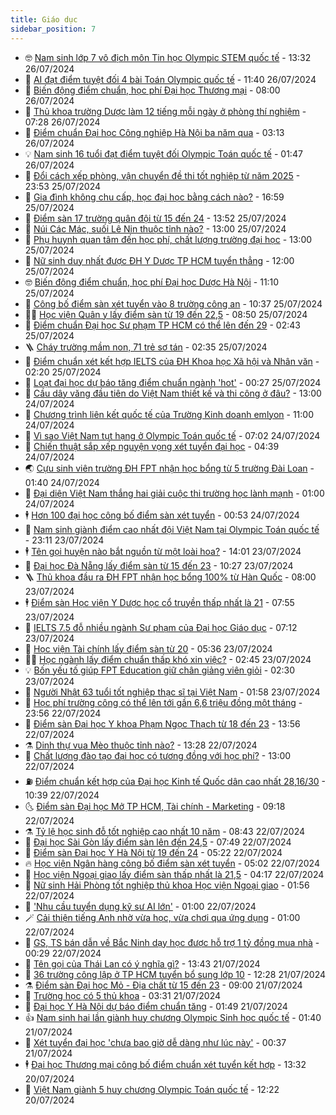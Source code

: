 ```yaml
---
title: Giáo dục
sidebar_position: 7
---
```


<!-- vnexpress-giao-duc:START -->
- 🤓 [Nam sinh lớp 7 vô địch môn Tin học Olympic STEM quốc tế](https://vnexpress.net/nam-sinh-lop-7-vo-dich-mon-tin-hoc-olympic-stem-quoc-te-4773777.html) - 13:32 26/07/2024
- 🦆 [AI đạt điểm tuyệt đối 4 bài Toán Olympic quốc tế](https://vnexpress.net/ai-dat-diem-tuyet-doi-4-bai-toan-olympic-quoc-te-4774288.html) - 11:40 26/07/2024
- 🦩 [Biến động điểm chuẩn, học phí Đại học Thương mại](https://vnexpress.net/bien-dong-diem-chuan-hoc-phi-dai-hoc-thuong-mai-4772659.html) - 08:00 26/07/2024
- 🌮 [Thủ khoa trường Dược làm 12 tiếng mỗi ngày ở phòng thí nghiệm](https://vnexpress.net/thu-khoa-truong-duoc-lam-12-tieng-moi-ngay-o-phong-thi-nghiem-4773925.html) - 07:28 26/07/2024
- 🔭 [Điểm chuẩn Đại học Công nghiệp Hà Nội ba năm qua](https://vnexpress.net/diem-chuan-va-hoc-phi-dai-hoc-cong-nghiep-ha-noi-ba-nam-qua-4771526.html) - 03:13 26/07/2024
- 💡 [Nam sinh 16 tuổi đạt điểm tuyệt đối Olympic Toán quốc tế](https://vnexpress.net/nam-sinh-16-tuoi-dat-diem-tuyet-doi-olympic-toan-quoc-te-4774145.html) - 01:47 26/07/2024
- 🥰 [Đổi cách xếp phòng, vận chuyển đề thi tốt nghiệp từ năm 2025](https://vnexpress.net/doi-cach-xep-phong-van-chuyen-de-thi-tot-nghiep-tu-nam-2025-4773621.html) - 23:53 25/07/2024
- 🐲 [Gia đình không chu cấp, học đại học bằng cách nào?](https://vnexpress.net/gia-dinh-khong-chu-cap-hoc-dai-hoc-bang-cach-nao-4770389.html) - 16:59 25/07/2024
- 🦒 [Điểm sàn 17 trường quân đội từ 15 đến 24](https://vnexpress.net/diem-san-17-truong-quan-doi-tu-15-den-24-4774229.html) - 13:52 25/07/2024
- 🦆 [Núi Các Mác, suối Lê Nin thuộc tỉnh nào?](https://vnexpress.net/nui-cac-mac-suoi-le-nin-thuoc-tinh-nao-4774188.html) - 13:00 25/07/2024
- 🧰 [Phụ huynh quan tâm đến học phí, chất lượng trường đại học](https://vnexpress.net/phu-huynh-quan-tam-den-hoc-phi-chat-luong-truong-dai-hoc-4774218.html) - 13:00 25/07/2024
- 🐘 [Nữ sinh duy nhất được ĐH Y Dược TP HCM tuyển thẳng](https://vnexpress.net/nu-sinh-duy-nhat-duoc-dh-y-duoc-tp-hcm-tuyen-thang-4773568.html) - 12:00 25/07/2024
- 🤓 [Biến động điểm chuẩn, học phí Đại học Dược Hà Nội](https://vnexpress.net/bien-dong-diem-chuan-hoc-phi-dai-hoc-duoc-ha-noi-4771934.html) - 11:10 25/07/2024
- 🧰 [Công bố điểm sàn xét tuyển vào 8 trường công an](https://vnexpress.net/diem-san-xet-tuyen-8-truong-cong-an-nam-2024-4774173.html) - 10:37 25/07/2024
- 🧑‍💻 [Học viện Quân y lấy điểm sàn từ 19 đến 22,5](https://vnexpress.net/hoc-vien-quan-y-lay-diem-san-tu-19-den-22-5-4774139.html) - 08:50 25/07/2024
- 🫶 [Điểm chuẩn Đại học Sư phạm TP HCM có thể lên đến 29](https://vnexpress.net/du-bao-diem-chuan-dai-hoc-su-pham-tp-hcm-2024-4773728.html) - 02:43 25/07/2024
- 🪜 [Cháy trường mầm non, 71 trẻ sơ tán](https://vnexpress.net/chay-truong-mam-non-71-tre-so-tan-4773845.html) - 02:35 25/07/2024
- 🎊 [Điểm chuẩn xét kết hợp IELTS của ĐH Khoa học Xã hội và Nhân văn](https://vnexpress.net/diem-chuan-xet-ket-hop-ielts-cua-dh-khoa-hoc-xa-hoi-va-nhan-van-4773803.html) - 02:20 25/07/2024
- 🧐 [Loạt đại học dự báo tăng điểm chuẩn ngành &#39;hot&#39;](https://vnexpress.net/loat-dai-hoc-du-bao-tang-diem-chuan-nganh-hot-4772770.html) - 00:27 25/07/2024
- 🌈 [Cầu dây văng đầu tiên do Việt Nam thiết kế và thi công ở đâu?](https://vnexpress.net/cau-day-vang-dau-tien-do-viet-nam-thiet-ke-va-thi-cong-o-dau-4770407.html) - 13:00 24/07/2024
- 🥰 [Chương trình liên kết quốc tế của Trường Kinh doanh emlyon](https://vnexpress.net/chuong-trinh-lien-ket-quoc-te-cua-truong-kinh-doanh-emlyon-4772936.html) - 11:00 24/07/2024
- 🎡 [Vì sao Việt Nam tụt hạng ở Olympic Toán quốc tế](https://vnexpress.net/vi-sao-viet-nam-tut-hang-o-olympic-toan-quoc-te-4773529.html) - 07:02 24/07/2024
- 🎊 [Chiến thuật sắp xếp nguyện vọng xét tuyển đại học](https://vnexpress.net/chien-thuat-sap-xep-nguyen-vong-xet-tuyen-dai-hoc-4772237.html) - 04:39 24/07/2024
- 🌏 [Cựu sinh viên trường ĐH FPT nhận học bổng từ 5 trường Đài Loan](https://vnexpress.net/cuu-sinh-vien-truong-dh-fpt-nhan-hoc-bong-tu-5-truong-dai-loan-4773176.html) - 01:40 24/07/2024
- 🥸 [Đại diện Việt Nam thắng hai giải cuộc thi trường học lành mạnh](https://vnexpress.net/dai-dien-viet-nam-thang-hai-giai-cuoc-thi-truong-hoc-lanh-manh-4773189.html) - 01:00 24/07/2024
- 🕴 [Hơn 100 đại học công bố điểm sàn xét tuyển](https://vnexpress.net/bang-tong-hop-diem-san-xet-tuyen-cua-tat-ca-dai-hoc-2024-4772037.html) - 00:53 24/07/2024
- 💂 [Nam sinh giành điểm cao nhất đội Việt Nam tại Olympic Toán quốc tế](https://vnexpress.net/nam-sinh-gianh-diem-cao-nhat-doi-viet-nam-tai-olympic-toan-quoc-te-4773474.html) - 23:11 23/07/2024
- 🕴 [Tên gọi huyện nào bắt nguồn từ một loài hoa?](https://vnexpress.net/ten-goi-huyen-nao-bat-nguon-tu-mot-loai-hoa-4773431.html) - 14:01 23/07/2024
- 🌋 [Đại học Đà Nẵng lấy điểm sàn từ 15 đến 23](https://vnexpress.net/dai-hoc-da-nang-lay-diem-san-tu-15-den-23-4773374.html) - 10:27 23/07/2024
- 🪜 [Thủ khoa đầu ra ĐH FPT nhận học bổng 100% từ Hàn Quốc](https://vnexpress.net/thu-khoa-dau-ra-dh-fpt-nhan-hoc-bong-100-tu-han-quoc-4773178.html) - 08:00 23/07/2024
- 🕴 [Điểm sàn Học viện Y Dược học cổ truyền thấp nhất là 21](https://vnexpress.net/diem-san-hoc-vien-y-duoc-hoc-co-truyen-thap-nhat-la-21-4773148.html) - 07:55 23/07/2024
- 🎃 [IELTS 7.5 đỗ nhiều ngành Sư phạm của Đại học Giáo dục](https://vnexpress.net/diem-chuan-ielts-cua-dai-hoc-giao-duc-nam-2024-4773293.html) - 07:12 23/07/2024
- 🦏 [Học viện Tài chính lấy điểm sàn từ 20](https://vnexpress.net/hoc-vien-tai-chinh-lay-diem-san-tu-20-4773228.html) - 05:36 23/07/2024
- 🧑‍🏫 [Học ngành lấy điểm chuẩn thấp khó xin việc?](https://vnexpress.net/hoc-nganh-lay-diem-chuan-thap-kho-xin-viec-4772394.html) - 02:45 23/07/2024
- 💡 [Bốn yếu tố giúp FPT Education giữ chân giảng viên giỏi](https://vnexpress.net/bon-yeu-to-giup-fpt-education-giu-chan-giang-vien-gioi-4763673.html) - 02:30 23/07/2024
- 🐎 [Người Nhật 63 tuổi tốt nghiệp thạc sĩ tại Việt Nam](https://vnexpress.net/nguoi-nhat-63-tuoi-tot-nghiep-thac-si-tai-viet-nam-4772720.html) - 01:58 23/07/2024
- 🧰 [Học phí trường công có thể lên tới gần 6,6 triệu đồng một tháng](https://vnexpress.net/hoc-phi-truong-cong-co-the-len-toi-gan-6-6-trieu-dong-mot-thang-4772954.html) - 23:56 22/07/2024
- 🙉 [Điểm sàn Đại học Y khoa Phạm Ngọc Thạch từ 18 đến 23](https://vnexpress.net/diem-san-dai-hoc-y-khoa-pham-ngoc-thach-2024-4773056.html) - 13:56 22/07/2024
- ⚗️ [Dinh thự vua Mèo thuộc tỉnh nào?](https://vnexpress.net/dinh-thu-vua-meo-thuoc-tinh-nao-4772180.html) - 13:28 22/07/2024
- 🌝 [Chất lượng đào tạo đại học có tương đồng với học phí?](https://vnexpress.net/chat-luong-dao-tao-dai-hoc-co-tuong-dong-voi-hoc-phi-4771610.html) - 13:00 22/07/2024
- ⛽️ [Điểm chuẩn kết hợp của Đại học Kinh tế Quốc dân cao nhất 28,16/30](https://vnexpress.net/diem-chuan-ket-hop-cua-dai-hoc-kinh-te-quoc-dan-cao-nhat-28-16-30-4772890.html) - 10:39 22/07/2024
- 🌜 [Điểm sàn Đại học Mở TP HCM, Tài chính - Marketing](https://vnexpress.net/diem-san-dai-hoc-mo-tp-hcm-tai-chinh-marketing-4772916.html) - 09:18 22/07/2024
- ⚗️ [Tỷ lệ học sinh đỗ tốt nghiệp cao nhất 10 năm](https://vnexpress.net/ty-le-hoc-sinh-do-tot-nghiep-cao-nhat-10-nam-4772931.html) - 08:43 22/07/2024
- 🧰 [Đại học Sài Gòn lấy điểm sàn lên đến 24,5](https://vnexpress.net/dai-hoc-sai-gon-lay-diem-san-len-den-24-5-4772892.html) - 07:49 22/07/2024
- 🤗 [Điểm sàn Đại học Y Hà Nội từ 19 đến 24](https://vnexpress.net/diem-san-dai-hoc-y-ha-noi-tu-19-den-24-4772861.html) - 05:22 22/07/2024
- 🔥 [Học viện Ngân hàng công bố điểm sàn xét tuyển](https://vnexpress.net/hoc-vien-ngan-hang-cong-bo-diem-san-xet-tuyen-4772855.html) - 05:02 22/07/2024
- 💪 [Học viện Ngoại giao lấy điểm sàn thấp nhất là 21,5](https://vnexpress.net/hoc-vien-ngoai-giao-lay-diem-san-thap-nhat-la-21-5-4772732.html) - 04:17 22/07/2024
- 💂 [Nữ sinh Hải Phòng tốt nghiệp thủ khoa Học viện Ngoại giao](https://vnexpress.net/nu-sinh-hai-phong-tot-nghiep-thu-khoa-hoc-vien-ngoai-giao-4771965.html) - 01:56 22/07/2024
- 🌮 [&#39;Nhu cầu tuyển dụng kỹ sư AI lớn&#39;](https://vnexpress.net/nhu-cau-tuyen-dung-ky-su-ai-lon-4772647.html) - 01:00 22/07/2024
- 🪄 [Cải thiện tiếng Anh nhờ vừa học, vừa chơi qua ứng dụng](https://vnexpress.net/cai-thien-tieng-anh-nho-vua-hoc-vua-choi-qua-ung-dung-4771968.html) - 01:00 22/07/2024
- 🎡 [GS, TS bán dẫn về Bắc Ninh dạy học được hỗ trợ 1 tỷ đồng mua nhà](https://vnexpress.net/gs-ts-ban-dan-ve-bac-ninh-day-hoc-duoc-ho-tro-1-ty-dong-mua-nha-4772541.html) - 00:29 22/07/2024
- 🌈 [Tên gọi của Thái Lan có ý nghĩa gì?](https://vnexpress.net/ten-goi-cua-thai-lan-co-y-nghia-gi-4771730.html) - 13:43 21/07/2024
- 🎊 [36 trường công lập ở TP HCM tuyển bổ sung lớp 10](https://vnexpress.net/36-truong-cong-lap-o-tp-hcm-tuyen-bo-sung-lop-10-4771350.html) - 12:28 21/07/2024
- ⚗️ [Điểm sàn Đại học Mỏ - Địa chất từ 15 đến 23](https://vnexpress.net/diem-san-dai-hoc-mo-dia-chat-tu-15-den-23-4772572.html) - 09:00 21/07/2024
- 🌁 [Trường học có 5 thủ khoa](https://vnexpress.net/truong-hoc-co-5-thu-khoa-4771294.html) - 03:31 21/07/2024
- 🦏 [Đại học Y Hà Nội dự báo điểm chuẩn tăng](https://vnexpress.net/dai-hoc-y-ha-noi-du-bao-diem-chuan-tang-4772354.html) - 01:49 21/07/2024
- 👍 [Nam sinh hai lần giành huy chương Olympic Sinh học quốc tế](https://vnexpress.net/nam-sinh-hai-lan-gianh-huy-chuong-olympic-sinh-hoc-quoc-te-4770873.html) - 01:40 21/07/2024
- 🌈 [Xét tuyển đại học &#39;chưa bao giờ dễ dàng như lúc này&#39;](https://vnexpress.net/cach-xet-tuyen-nguyen-vong-dai-hoc-cua-bo-giao-duc-va-dao-tao-4772377.html) - 00:37 21/07/2024
- 🕴 [Đại học Thương mại công bố điểm chuẩn xét tuyển kết hợp](https://vnexpress.net/dai-hoc-thuong-mai-cong-bo-diem-chuan-xet-tuyen-ket-hop-4772464.html) - 13:32 20/07/2024
- 🧰 [Việt Nam giành 5 huy chương Olympic Toán quốc tế](https://vnexpress.net/viet-nam-tut-hang-olympic-toan-quoc-te-imo-2024-4772460.html) - 12:22 20/07/2024<!-- vnexpress-giao-duc:END -->
